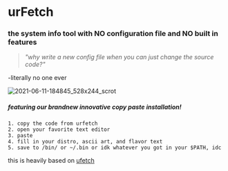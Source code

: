 # urFetch
### the system info tool with **NO** configuration file and **NO** built in features
> *"why write a new config file when you can just change the source code?"*

-literally no one ever


![2021-06-11-184845_528x244_scrot](https://user-images.githubusercontent.com/67166723/121758130-c2d51c80-cae5-11eb-8bf5-6a75b76d34b2.png)


##### featuring our brandnew innovative copy paste installation!
    1. copy the code from urfetch
    2. open your favorite text editor
    3. paste
    4. fill in your distro, ascii art, and flavor text
    5. save to /bin/ or ~/.bin or idk whatever you got in your $PATH, idc
    
this is heavily based on [ufetch](https://gitlab.com/jschx/ufetch)
